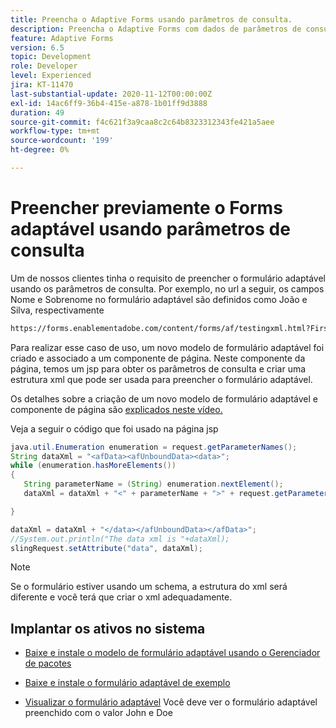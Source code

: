 ```yaml
---
title: Preencha o Adaptive Forms usando parâmetros de consulta.
description: Preencha o Adaptive Forms com dados de parâmetros de consulta.
feature: Adaptive Forms
version: 6.5
topic: Development
role: Developer
level: Experienced
jira: KT-11470
last-substantial-update: 2020-11-12T00:00:00Z
exl-id: 14ac6ff9-36b4-415e-a878-1b01ff9d3888
duration: 49
source-git-commit: f4c621f3a9caa8c2c64b8323312343fe421a5aee
workflow-type: tm+mt
source-wordcount: '199'
ht-degree: 0%

---
```


# Preencher previamente o Forms adaptável usando parâmetros de consulta

Um de nossos clientes tinha o requisito de preencher o formulário adaptável usando os parâmetros de consulta. Por exemplo, no url a seguir, os campos Nome e Sobrenome no formulário adaptável são definidos como João e Silva, respectivamente

```html
https://forms.enablementadobe.com/content/forms/af/testingxml.html?FirstName=John&LastName=Doe
```

Para realizar esse caso de uso, um novo modelo de formulário adaptável foi criado e associado a um componente de página. Neste componente da página, temos um jsp para obter os parâmetros de consulta e criar uma estrutura xml que pode ser usada para preencher o formulário adaptável.

Os detalhes sobre a criação de um novo modelo de formulário adaptável e componente de página são [explicados neste vídeo.](https://experienceleague.adobe.com/docs/experience-manager-learn/forms/storing-and-retrieving-form-data/part5.html?lang=en)

Veja a seguir o código que foi usado na página jsp

```java
java.util.Enumeration enumeration = request.getParameterNames();
String dataXml = "<afData><afUnboundData><data>";
while (enumeration.hasMoreElements())
{
   String parameterName = (String) enumeration.nextElement();
   dataXml = dataXml + "<" + parameterName + ">" + request.getParameter(parameterName) + "</" + parameterName + ">";

}

dataXml = dataXml + "</data></afUnboundData></afData>";
//System.out.println("The data xml is "+dataXml);
slingRequest.setAttribute("data", dataXml);
```

>[!NOTE]
>
>Se o formulário estiver usando um schema, a estrutura do xml será diferente e você terá que criar o xml adequadamente.


## Implantar os ativos no sistema

* [Baixe e instale o modelo de formulário adaptável usando o Gerenciador de pacotes](assets/populate-with-xml.zip)
* [Baixe e instale o formulário adaptável de exemplo](assets/populate-af-with-query-paramters-form.zip)

* [Visualizar o formulário adaptável](http://localhost:4502/content/dam/formsanddocuments/testingxml/jcr:content?wcmmode=disabled&amp;FirstName=John&amp;LastName=Doe)
Você deve ver o formulário adaptável preenchido com o valor John e Doe
